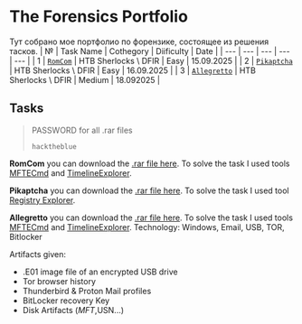 # The Forensics Portfolio
Тут собрано мое портфолио по форензике, состоящее из решения тасков.
| № | Task Name | Cothegory | Diificulty | Date |
| --- | --- | --- | --- | --- |
| 1 | [`RomCom`](Portfolio/RomCom.pdf) | HTB Sherlocks \ DFIR | Easy | 15.09.2025 |
| 2 | [`Pikaptcha`](Portfolio/Pikaptcha.pdf) | HTB Sherlocks \ DFIR | Easy | 16.09.2025 |
| 3 | [`Allegretto`](Portfoli/Allegretto.pdf) | HTB Sherlocks \ DFIR | Medium | 18.092025 |

## Tasks

> PASSWORD for all .rar files
> ```
> hacktheblue
> ```

**RomCom** you can download the [.rar file here](https://labs.hackthebox.com/api/v4/challenges/988/cdn/redirect?auth_user_id=948426&expires=1758010147&signature=b7a2f3ba160c18124611ee499080b45f276b048d03543ede1750aff36c65e81e). To solve the task I used tools [MFTECmd](https://download.ericzimmermanstools.com/net6/MFTECmd.zip) and [TimelineExplorer](https://download.ericzimmermanstools.com/net6/TimelineExplorer.zip).  

**Pikaptcha** you can download the [.rar file here](https://labs.hackthebox.com/api/v4/challenges/774/cdn/redirect?auth_user_id=948426&expires=1758032893&signature=0736cd5cc4fa3909ce2464085e4908ea70a31dd1e197fe99dc6eb94b40087a16). To solve the task I used tool [Registry Explorer](https://download.ericzimmermanstools.com/net6/RegistryExplorer.zip).

**Allegretto** you can download the [.rar file here](https://labs.hackthebox.com/api/v4/challenges/929/cdn/redirect?auth_user_id=948426&expires=1758203317&signature=98e803e055d23218994fe765898d10bbe8ab5c444f294463f5fd73b3f43afc3a). To solve the task I used tools [MFTECmd](https://download.ericzimmermanstools.com/net6/MFTECmd.zip) and [TimelineExplorer](https://download.ericzimmermanstools.com/net6/TimelineExplorer.zip).
Technology: Windows, Email, USB, TOR, Bitlocker

Artifacts given: 
- .E01 image file of an encrypted USB drive
- Tor browser history
- Thunderbird & Proton Mail profiles
- BitLocker recovery Key
- Disk Artifacts ($MFT,$USN...)


